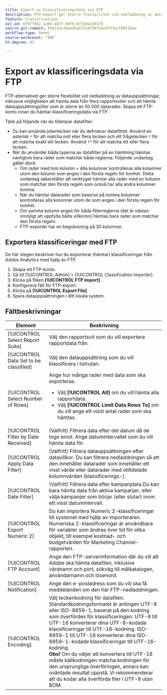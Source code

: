 ```yaml
---
title: Export av klassificeringsdata via FTP
description: FTP-export ger större flexibilitet vid nedladdning av datauppsättningar, inklusive nedladdning av data från flera rapportsviter och nedladdning av datauppsättningsfiler som är större än 50 000 datarader
feature: Classifications
exl-id: 6f97f0b2-1a04-407f-9df9-8715da52037d
source-git-commit: 35413ac43eed5ab7218794f26e4753acf08f18ee
workflow-type: tm+mt
source-wordcount: '592'
ht-degree: 0%

---
```


# Export av klassificeringsdata via FTP

FTP-alternativet ger större flexibilitet vid nedladdning av datauppsättningar, inklusive möjligheten att hämta data från flera rapportsviter och att hämta datauppsättningsfiler som är större än 50 000 datarader. Skapa ett FTP-konto innan du hämtar klassificeringsdata via FTP.

Tänk på följande när du tillämpar datafilter:

* Du kan använda jokertecken när du definierar datafiltret. Använd en asterisk `*` för att matcha noll eller flera tecken och ett frågetecken `?` för att matcha exakt ett tecken. Använd `?*` för att matcha ett eller flera tecken.
* När du använder båda typerna av datafilter på en hämtning hämtas vanligtvis bara rader som matchar båda reglerna. Följande undantag gäller dock:
   * Om rader med tom kolumn = Alla kolumner kontrolleras alla kolumner utom den kolumn som anges i den första regeln för tomhet. Detta undantag säkerställer att verktyget hämtar alla rader med en kolumn som matchar den första regeln som också har alla andra kolumner tomma.
   * När du hämtar datarader som baseras på tomma kolumner kontrolleras alla kolumner utom de som anges i den första regeln för tomhet.
   * Om samma kolumn anges för båda filterreglerna (det är nästan omöjligt att uppfylla båda villkoren) hämtas bara rader som matchar den första regeln.
   * FTP-exporter har en begränsning på 30 kolumner.

## Exportera klassificeringar med FTP

De här stegen beskriver hur du exporterar (hämtar) klassificeringar från Adobe Analytics med hjälp av FTP.

1. Skapa ett FTP-konto.
1. Gå till [!UICONTROL Admin] > [!UICONTROL Classification Importer].
1. Klicka på fliken **[!UICONTROL FTP Import]**.
1. Konfigurera fält för FTP-export.
1. Klicka på **[!UICONTROL Export File]**.
1. Spara datauppsättningen i ditt lokala system.

## Fältbeskrivningar

| Element | Beskrivning |
| --- | --- |
| [!UICONTROL Select Report Suite] | Välj den rapportsvit som du vill exportera rapportdata från. |
| [!UICONTROL Data Set to be classified] | Välj den datauppsättning som du vill klassificera i listrutan. |
| [!UICONTROL Select Number of Rows] | Ange hur många rader med data som ska exporteras.<ul><li>Välj **[!UICONTROL All]** om du vill hämta alla rapportdata.</li><li>Välj **[!UICONTROL Limit Data Rows To]** om du vill ange ett visst antal rader som ska hämtas.</li></ul> |
| [!UICONTROL Filter by Date Received] | (Valfritt) Filtrera data efter det datum då de togs emot. Ange datumintervallet som du vill hämta data för. |
| [!UICONTROL Apply Data Filter] | (Valfritt) Filtrera datauppsättningen efter datavillkor. Du kan filtrera nedladdningen så att den innehåller datarader som innehåller ett visst värde eller datarader med otilldelade kolumnvärden (klassificerings-). |
| [!UICONTROL Date Filter] | (Valfritt) Filtrera data efter kampanjdata.Du kan bara hämta data från aktiva kampanjer, eller välja kampanjer som börjar (eller slutar) inom ett visst datumintervall. |
| [!UICONTROL Export Numeric 2] | Du kan importera Numeric 2-klassificeringar till systemet med hjälp av importeraren. Numeriska 2-klassificeringar är användbara för variabler som ändras över tid för olika objekt, till exempel kostnad- och budgetvärden för Marketing Channel-rapporten. |
| [!UICONTROL FTP Account] | Ange den FTP-serverinformation där du vill att Adobe ska hämta datafilen, inklusive värdnamn och port, sökväg till målkatalogen, användarnamn och lösenord. |
| [!UICONTROL Notification] | Ange den e-postadress som du vill ska få meddelanden om den här FTP-nedladdningen. |
| [!UICONTROL Encoding] | Välj teckenkodning för datafilen. Standardkodningsformatet är antingen UTF-8 eller ISO-8859-1, baserat på den kodning som överfördes för klassificeringen. UTF-8 till UTF-16 konverterar dina UTF-8-kodade klassificeringar till UTF-16-kodning. ISO-8859-1 till UTF-16 konverterar dina ISO-8859-1-kodade klassificeringar till UTF-16-kodning.<br>**Obs!** Om du väljer att konvertera till UTF-16 måste källkodningen matcha kodningen för den ursprungliga överföringen, annars kan oväntade resultat uppstå. Vi rekommenderar att du kodar alla överförda filer i UTF-8 utan BOM. |
